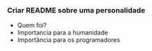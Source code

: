 ### Criar README sobre uma personalidade

* Quem foi?
* Importancia para a humanidade
* Importância para os programadores
